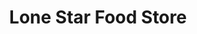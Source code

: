 ---
title: "Lone Star Food Store"
url: /denison/lone-star-food-store-west-morton-street/
shop: Lebensmittel
---